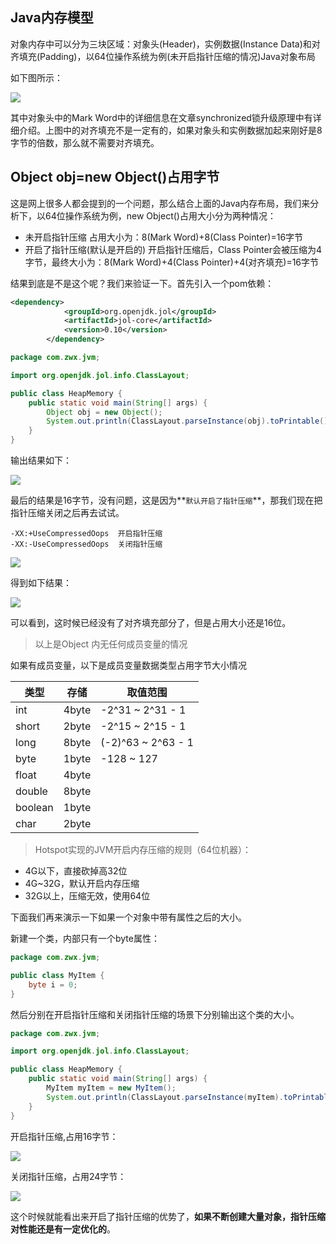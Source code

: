 ## **Java内存模型**

对象内存中可以分为三块区域：对象头(Header)，实例数据(Instance Data)和对齐填充(Padding)，以64位操作系统为例(未开启指针压缩的情况)Java对象布局

如下图所示：

![](https://xuemingde.com/pages/image/2023/10/18/084506S4jE0c.png)

其中对象头中的Mark Word中的详细信息在文章synchronized锁升级原理中有详细介绍。上图中的对齐填充不是一定有的，如果对象头和实例数据加起来刚好是8字节的倍数，那么就不需要对齐填充。



## **Object obj=new Object()占用字节**

这是网上很多人都会提到的一个问题，那么结合上面的Java内存布局，我们来分析下，以64位操作系统为例，new Object()占用大小分为两种情况：

- 未开启指针压缩        占用大小为：8(Mark Word)+8(Class Pointer)=16字节
- 开启了指针压缩(默认是开启的)        开启指针压缩后，Class Pointer会被压缩为4字节，最终大小为：8(Mark Word)+4(Class Pointer)+4(对齐填充)=16字节

结果到底是不是这个呢？我们来验证一下。首先引入一个pom依赖：

```xml
<dependency>
            <groupId>org.openjdk.jol</groupId>
            <artifactId>jol-core</artifactId>
            <version>0.10</version>
        </dependency>

```

```java
package com.zwx.jvm;

import org.openjdk.jol.info.ClassLayout;

public class HeapMemory {
    public static void main(String[] args) {
        Object obj = new Object();
        System.out.println(ClassLayout.parseInstance(obj).toPrintable());
    }
}
```

输出结果如下：

![](https://xuemingde.com/pages/image/2023/10/18/085037Hn1vqZ.png)

最后的结果是16字节，没有问题，这是因为**`默认开启了指针压缩`**，那我们现在把指针压缩关闭之后再去试试。

```
-XX:+UseCompressedOops  开启指针压缩
-XX:-UseCompressedOops  关闭指针压缩
```

![](https://xuemingde.com/pages/image/2023/10/18/085355lpYvrI.png)

得到如下结果：

![](https://xuemingde.com/pages/image/2023/10/18/085421uRv3Tm.png)

可以看到，这时候已经没有了对齐填充部分了，但是占用大小还是16位。



> 以上是Object 内无任何成员变量的情况



如果有成员变量，以下是成员变量数据类型占用字节大小情况

| 类型      | 存储    | 取值范围               |
| ------- | ----- | ------------------ |
| int     | 4byte | -2^31 ~ 2^31 - 1   |
| short   | 2byte | -2^15 ~ 2^15 - 1   |
| long    | 8byte | (-2)^63 ~ 2^63 - 1 |
| byte    | 1byte | -128 ~ 127         |
| float   | 4byte |                    |
| double  | 8byte |                    |
| boolean | 1byte |                    |
| char    | 2byte |                    |

> Hotspot实现的JVM开启内存压缩的规则（64位机器）：

- 4G以下，直接砍掉高32位
- 4G~32G，默认开启内存压缩
- 32G以上，压缩无效，使用64位



下面我们再来演示一下如果一个对象中带有属性之后的大小。

新建一个类，内部只有一个byte属性：

```java
package com.zwx.jvm;

public class MyItem {
    byte i = 0;
}
```

然后分别在开启指针压缩和关闭指针压缩的场景下分别输出这个类的大小。

```java
package com.zwx.jvm;

import org.openjdk.jol.info.ClassLayout;

public class HeapMemory {
    public static void main(String[] args) {
        MyItem myItem = new MyItem();
        System.out.println(ClassLayout.parseInstance(myItem).toPrintable());
    }
}
```

开启指针压缩,占用16字节：

![](https://xuemingde.com/pages/image/2023/10/18/0900167BAefi.png)

关闭指针压缩，占用24字节：

![](https://xuemingde.com/pages/image/2023/10/18/090103h7bETx.png)

这个时候就能看出来开启了指针压缩的优势了，**如果不断创建大量对象，指针压缩对性能还是有一定优化的**。

